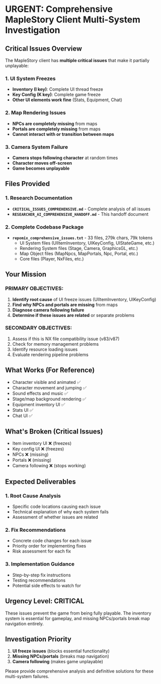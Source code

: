 # URGENT: Comprehensive MapleStory Client Multi-System Investigation

## Critical Issues Overview
The MapleStory client has **multiple critical issues** that make it partially unplayable:

### 1. UI System Freezes
- **Inventory (I key)**: Complete UI thread freeze
- **Key Config (K key)**: Complete game freeze
- **Other UI elements work fine** (Stats, Equipment, Chat)

### 2. Map Rendering Issues
- **NPCs are completely missing** from maps
- **Portals are completely missing** from maps
- **Cannot interact with or transition between maps**

### 3. Camera System Failure
- **Camera stops following character** at random times
- **Character moves off-screen**
- **Game becomes unplayable**

## Files Provided

### 1. Research Documentation
- **`CRITICAL_ISSUES_COMPREHENSIVE.md`** - Complete analysis of all issues
- **`RESEARCHER_AI_COMPREHENSIVE_HANDOFF.md`** - This handoff document

### 2. Complete Codebase Package
- **`repomix_comprehensive_issues.txt`** - 33 files, 279k chars, 79k tokens
  - UI System files (UIItemInventory, UIKeyConfig, UIStateGame, etc.)
  - Rendering System files (Stage, Camera, GraphicsGL, etc.)
  - Map Object files (MapNpcs, MapPortals, Npc, Portal, etc.)
  - Core files (Player, NxFiles, etc.)

## Your Mission

### PRIMARY OBJECTIVES:
1. **Identify root cause** of UI freeze issues (UIItemInventory, UIKeyConfig)
2. **Find why NPCs and portals are missing** from maps
3. **Diagnose camera following failure**
4. **Determine if these issues are related** or separate problems

### SECONDARY OBJECTIVES:
1. Assess if this is NX file compatibility issue (v83/v87)
2. Check for memory management problems
3. Identify resource loading issues
4. Evaluate rendering pipeline problems

## What Works (For Reference)
- Character visible and animated ✅
- Character movement and jumping ✅
- Sound effects and music ✅
- Stage/map background rendering ✅
- Equipment inventory UI ✅
- Stats UI ✅
- Chat UI ✅

## What's Broken (Critical Issues)
- Item inventory UI ❌ (freezes)
- Key config UI ❌ (freezes)
- NPCs ❌ (missing)
- Portals ❌ (missing)
- Camera following ❌ (stops working)

## Expected Deliverables

### 1. Root Cause Analysis
- Specific code locations causing each issue
- Technical explanation of why each system fails
- Assessment of whether issues are related

### 2. Fix Recommendations
- Concrete code changes for each issue
- Priority order for implementing fixes
- Risk assessment for each fix

### 3. Implementation Guidance
- Step-by-step fix instructions
- Testing recommendations
- Potential side effects to watch for

## Urgency Level: CRITICAL
These issues prevent the game from being fully playable. The inventory system is essential for gameplay, and missing NPCs/portals break map navigation entirely.

## Investigation Priority
1. **UI freeze issues** (blocks essential functionality)
2. **Missing NPCs/portals** (breaks map navigation)
3. **Camera following** (makes game unplayable)

Please provide comprehensive analysis and definitive solutions for these multi-system failures.